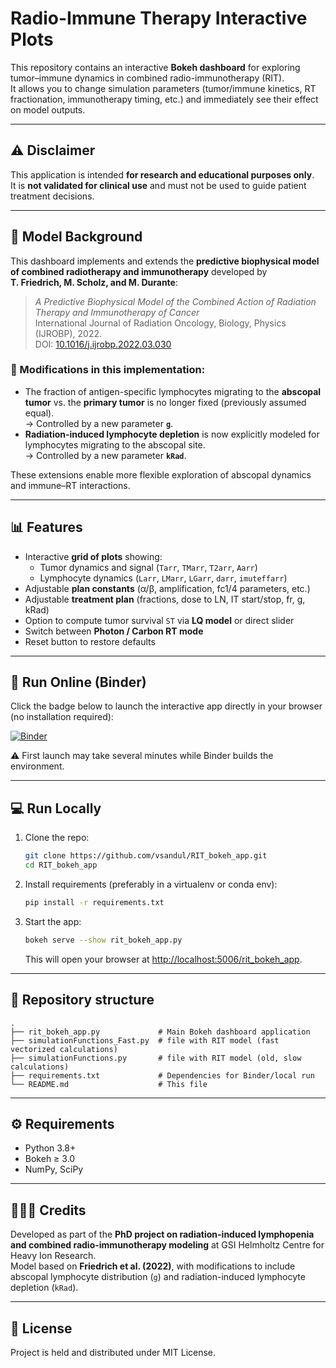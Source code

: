 # Radio-Immune Therapy Interactive Plots

This repository contains an interactive **Bokeh dashboard** for exploring tumor–immune dynamics in combined radio-immunotherapy (RIT).  
It allows you to change simulation parameters (tumor/immune kinetics, RT fractionation, immunotherapy timing, etc.) and immediately see their effect on model outputs.

---

## ⚠️ Disclaimer
This application is intended **for research and educational purposes only**.  
It is **not validated for clinical use** and must not be used to guide patient treatment decisions.  

---

## 🧩 Model Background

This dashboard implements and extends the **predictive biophysical model of combined radiotherapy and immunotherapy** developed by  
**T. Friedrich, M. Scholz, and M. Durante**:  

> *A Predictive Biophysical Model of the Combined Action of Radiation Therapy and Immunotherapy of Cancer*  
> International Journal of Radiation Oncology, Biology, Physics (IJROBP), 2022.  
> DOI: [10.1016/j.ijrobp.2022.03.030](https://doi.org/10.1016/j.ijrobp.2022.03.030)

### 🔧 Modifications in this implementation:
- The fraction of antigen-specific lymphocytes migrating to the **abscopal tumor** vs. the **primary tumor** is no longer fixed (previously assumed equal).  
  → Controlled by a new parameter **`g`**.  
- **Radiation-induced lymphocyte depletion** is now explicitly modeled for lymphocytes migrating to the abscopal site.  
  → Controlled by a new parameter **`kRad`**.  

These extensions enable more flexible exploration of abscopal dynamics and immune–RT interactions.

---

## 📊 Features
- Interactive **grid of plots** showing:
  - Tumor dynamics and signal (`Tarr`, `TMarr`, `T2arr`, `Aarr`)
  - Lymphocyte dynamics (`Larr`, `LMarr`, `LGarr`, `darr`, `imuteffarr`)
- Adjustable **plan constants** (α/β, amplification, fc1/4 parameters, etc.)
- Adjustable **treatment plan** (fractions, dose to LN, IT start/stop, fr, g, kRad)
- Option to compute tumor survival `ST` via **LQ model** or direct slider
- Switch between **Photon / Carbon RT mode**
- Reset button to restore defaults

---

## 🚀 Run Online (Binder)

Click the badge below to launch the interactive app directly in your browser (no installation required):

[![Binder](https://mybinder.org/badge_logo.svg)](https://mybinder.org/v2/gh/vsandul/RIT_bokeh_app/main?urlpath=proxy/5006/rit_bokeh_app)

⚠️ First launch may take several minutes while Binder builds the environment.

---

## 💻 Run Locally

1. Clone the repo:
   ```bash
   git clone https://github.com/vsandul/RIT_bokeh_app.git
   cd RIT_bokeh_app
   ```

2. Install requirements (preferably in a virtualenv or conda env):
   ```bash
   pip install -r requirements.txt
   ```

3. Start the app:
   ```bash
   bokeh serve --show rit_bokeh_app.py
   ```
   This will open your browser at [http://localhost:5006/rit_bokeh_app](http://localhost:5006/rit_bokeh_app).

---

## 📂 Repository structure
```
.
├── rit_bokeh_app.py             # Main Bokeh dashboard application
├── simulationFunctions_Fast.py  # file with RIT model (fast vectorized calculations)
├── simulationFunctions.py       # file with RIT model (old, slow calculations)
├── requirements.txt             # Dependencies for Binder/local run
└── README.md                    # This file
```

---

## ⚙️ Requirements
- Python 3.8+
- Bokeh ≥ 3.0
- NumPy, SciPy

---

## 🧑‍🤝‍🧑 Credits
Developed as part of the **PhD project on radiation-induced lymphopenia and combined radio-immunotherapy modeling** at GSI Helmholtz Centre for Heavy Ion Research.  
Model based on **Friedrich et al. (2022)**, with modifications to include abscopal lymphocyte distribution (`g`) and radiation-induced lymphocyte depletion (`kRad`).

---

## 📜 License
Project is held and distributed under MIT License.
